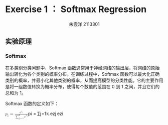 #  Exercise 1 ： Softmax Regression

<center> 朱霞洋 2113301</center>

## 
## 实验原理

### Softmax


在多类别分类问题中，Softmax 函数通常用于神经网络的输出层，将网络的原始输出转化为各个类别的概率分布。在训练过程中，Softmax 函数可以最大化正确类别的概率，并最小化其他类别的概率，从而提高模型的分类性能。它的主要作用是将一组数值转换为概率分布，使得每个数值的范围在 0 到 1 之间，并且它们的总和为 1。

Softmax 函数的定义如下：
<p><span class="math math-inline"><span class="katex"><span class="katex-mathml"><math xmlns="http://www.w3.org/1998/Math/MathML"><semantics><mrow><msub><mi>p</mi><mi>i</mi></msub><mo>=</mo><mfrac><msup><mi>e</mi><msub><mi>z</mi><mi>i</mi></msub></msup><mrow><msubsup><mo>∑</mo><mrow><mi>j</mi><mo>=</mo><mn>1</mn></mrow><mi>k</mi></msubsup><msup><mi>e</mi><msub><mi>z</mi><mi>j</mi></msub></msup></mrow></mfrac></mrow><annotation encoding="application/x-tex">p_i = \frac{e^{z_i}}{\sum_{j=1}^{k} e^{z_j}}</annotation></semantics></math></span><span class="katex-html" aria-hidden="true"><span class="base"><span class="strut" style="height: 0.625em; vertical-align: -0.1944em;"></span><span class="mord"><span class="mord mathnormal">p</span><span class="msupsub"><span class="vlist-t vlist-t2"><span class="vlist-r"><span class="vlist" style="height: 0.3117em;"><span style="top: -2.55em; margin-left: 0em; margin-right: 0.05em;"><span class="pstrut" style="height: 2.7em;"></span><span class="sizing reset-size6 size3 mtight"><span class="mord mathnormal mtight">i</span></span></span></span><span class="vlist-s">​</span></span><span class="vlist-r"><span class="vlist" style="height: 0.15em;"><span></span></span></span></span></span></span><span class="mspace" style="margin-right: 0.2778em;"></span><span class="mrel">=</span><span class="mspace" style="margin-right: 0.2778em;"></span></span><span class="base"><span class="strut" style="height: 1.6684em; vertical-align: -0.7574em;"></span><span class="mord"><span class="mopen nulldelimiter"></span><span class="mfrac"><span class="vlist-t vlist-t2"><span class="vlist-r"><span class="vlist" style="height: 0.911em;"><span style="top: -2.5648em;"><span class="pstrut" style="height: 3em;"></span><span class="sizing reset-size6 size3 mtight"><span class="mord mtight"><span class="mop mtight"><span class="mop op-symbol small-op mtight" style="position: relative; top: 0em;">∑</span><span class="msupsub"><span class="vlist-t vlist-t2"><span class="vlist-r"><span class="vlist" style="height: 0.8932em;"><span style="top: -2.1786em; margin-left: 0em; margin-right: 0.0714em;"><span class="pstrut" style="height: 2.5em;"></span><span class="sizing reset-size3 size1 mtight"><span class="mord mtight"><span class="mord mathnormal mtight" style="margin-right: 0.05724em;">j</span><span class="mrel mtight">=</span><span class="mord mtight">1</span></span></span></span><span style="top: -2.8971em; margin-right: 0.0714em;"><span class="pstrut" style="height: 2.5em;"></span><span class="sizing reset-size3 size1 mtight"><span class="mord mtight"><span class="mord mathnormal mtight" style="margin-right: 0.03148em;">k</span></span></span></span></span><span class="vlist-s">​</span></span><span class="vlist-r"><span class="vlist" style="height: 0.4603em;"><span></span></span></span></span></span></span><span class="mspace mtight" style="margin-right: 0.1952em;"></span><span class="mord mtight"><span class="mord mathnormal mtight">e</span><span class="msupsub"><span class="vlist-t"><span class="vlist-r"><span class="vlist" style="height: 0.779em;"><span style="top: -2.9714em; margin-right: 0.0714em;"><span class="pstrut" style="height: 2.5em;"></span><span class="sizing reset-size3 size1 mtight"><span class="mord mtight"><span class="mord mtight"><span class="mord mathnormal mtight" style="margin-right: 0.04398em;">z</span><span class="msupsub"><span class="vlist-t vlist-t2"><span class="vlist-r"><span class="vlist" style="height: 0.3448em;"><span style="top: -2.3448em; margin-left: -0.044em; margin-right: 0.1em;"><span class="pstrut" style="height: 2.6595em;"></span><span class="mord mathnormal mtight" style="margin-right: 0.05724em;">j</span></span></span><span class="vlist-s">​</span></span><span class="vlist-r"><span class="vlist" style="height: 0.5092em;"><span></span></span></span></span></span></span></span></span></span></span></span></span></span></span></span></span></span><span style="top: -3.23em;"><span class="pstrut" style="height: 3em;"></span><span class="frac-line" style="border-bottom-width: 0.04em;"></span></span><span style="top: -3.394em;"><span class="pstrut" style="height: 3em;"></span><span class="sizing reset-size6 size3 mtight"><span class="mord mtight"><span class="mord mtight"><span class="mord mathnormal mtight">e</span><span class="msupsub"><span class="vlist-t"><span class="vlist-r"><span class="vlist" style="height: 0.7385em;"><span style="top: -2.931em; margin-right: 0.0714em;"><span class="pstrut" style="height: 2.5em;"></span><span class="sizing reset-size3 size1 mtight"><span class="mord mtight"><span class="mord mtight"><span class="mord mathnormal mtight" style="margin-right: 0.04398em;">z</span><span class="msupsub"><span class="vlist-t vlist-t2"><span class="vlist-r"><span class="vlist" style="height: 0.3448em;"><span style="top: -2.3448em; margin-left: -0.044em; margin-right: 0.1em;"><span class="pstrut" style="height: 2.6595em;"></span><span class="mord mathnormal mtight">i</span></span></span><span class="vlist-s">​</span></span><span class="vlist-r"><span class="vlist" style="height: 0.3147em;"><span></span></span></span></span></span></span></span></span></span></span></span></span></span></span></span></span></span></span><span class="vlist-s">​</span></span><span class="vlist-r"><span class="vlist" style="height: 0.7574em;"><span></span></span></span></span></span><span class="mclose nulldelimiter"></span></span></span></span></span></span></p>